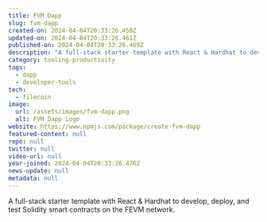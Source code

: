 ```yaml
---
title: FVM Dapp
slug: fvm-dapp
created-on: 2024-04-04T20:33:26.450Z
updated-on: 2024-04-04T20:33:26.461Z
published-on: 2024-04-04T20:33:26.469Z
description: "A full-stack starter template with React & Hardhat to develop, deploy, and test Solidity smart contracts on the FEVM network."
category: tooling-productivity
tags:
  - dapp
  - developer-tools
tech:
  - filecoin
image:
  url: /assets/images/fvm-dapp.png
  alt: FVM Dapp Logo
website: https://www.npmjs.com/package/create-fvm-dapp
featured-content: null
repo: null
twitter: null
video-url: null
year-joined: 2024-04-04T20:33:26.476Z
news-update: null
metadata: null
---
```


A full-stack starter template with React & Hardhat to develop, deploy, and test Solidity smart contracts on the FEVM network.
